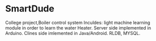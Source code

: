 # SmartDude
College project,Boiler control system
Inculdes:
light machine learning module in order to learn the water Heater.
Server side implemented in Arduino.
Clines side imlemented in Java/Android.
RLDB, MYSQL.
